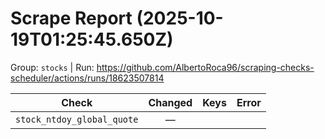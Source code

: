 # Scrape Report (2025-10-19T01:25:45.650Z)

Group: `stocks`  |  Run: https://github.com/AlbertoRoca96/scraping-checks-scheduler/actions/runs/18623507814

| Check | Changed | Keys | Error |
|---|:---:|:--|:--|
| `stock_ntdoy_global_quote` | — |  |  |

